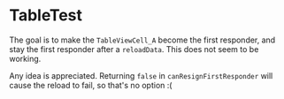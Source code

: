 # TableTest

The goal is to make the `TableViewCell_A` become the first responder, and stay the first responder after a `reloadData`. This does not seem to be working.

Any idea is appreciated. Returning `false` in `canResignFirstResponder` will cause the reload to fail, so that's no option :(
